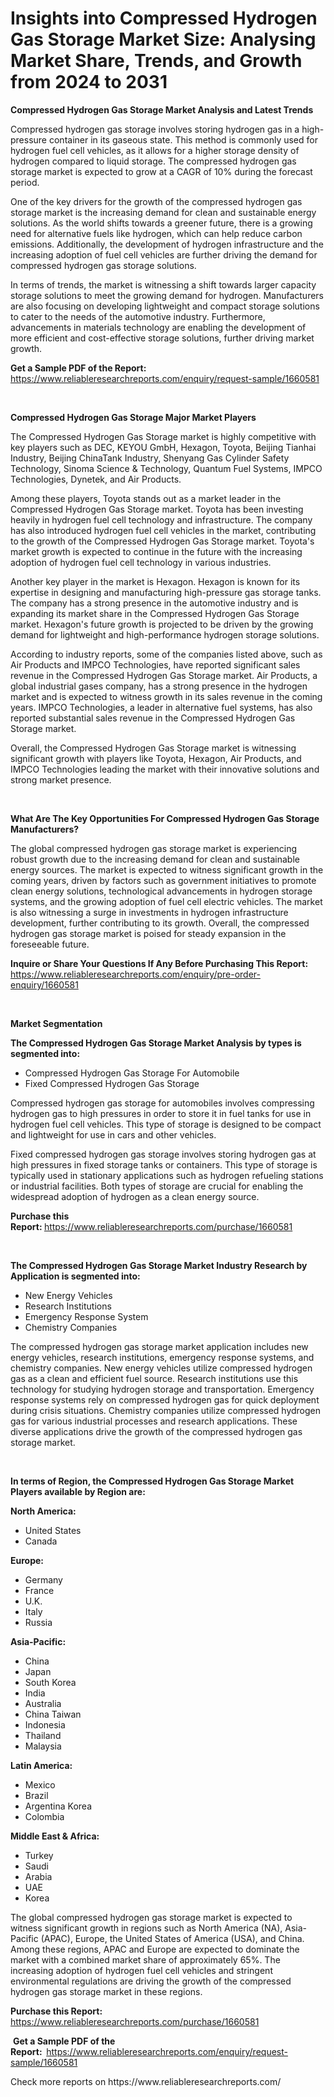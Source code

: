 <p><h1>Insights into Compressed Hydrogen Gas Storage Market Size: Analysing Market Share, Trends, and Growth from 2024 to 2031</h1></p><p><strong>Compressed Hydrogen Gas Storage Market Analysis and Latest Trends</strong></p>
<p><p>Compressed hydrogen gas storage involves storing hydrogen gas in a high-pressure container in its gaseous state. This method is commonly used for hydrogen fuel cell vehicles, as it allows for a higher storage density of hydrogen compared to liquid storage. The compressed hydrogen gas storage market is expected to grow at a CAGR of 10% during the forecast period.</p><p>One of the key drivers for the growth of the compressed hydrogen gas storage market is the increasing demand for clean and sustainable energy solutions. As the world shifts towards a greener future, there is a growing need for alternative fuels like hydrogen, which can help reduce carbon emissions. Additionally, the development of hydrogen infrastructure and the increasing adoption of fuel cell vehicles are further driving the demand for compressed hydrogen gas storage solutions.</p><p>In terms of trends, the market is witnessing a shift towards larger capacity storage solutions to meet the growing demand for hydrogen. Manufacturers are also focusing on developing lightweight and compact storage solutions to cater to the needs of the automotive industry. Furthermore, advancements in materials technology are enabling the development of more efficient and cost-effective storage solutions, further driving market growth.</p></p>
<p><strong>Get a Sample PDF of the Report:&nbsp;</strong> <a href="https://www.reliableresearchreports.com/enquiry/request-sample/1660581">https://www.reliableresearchreports.com/enquiry/request-sample/1660581</a></p>
<p>&nbsp;</p>
<p><strong>Compressed Hydrogen Gas Storage Major Market Players</strong></p>
<p><p>The Compressed Hydrogen Gas Storage market is highly competitive with key players such as DEC, KEYOU GmbH, Hexagon, Toyota, Beijing Tianhai Industry, Beijing ChinaTank Industry, Shenyang Gas Cylinder Safety Technology, Sinoma Science & Technology, Quantum Fuel Systems, IMPCO Technologies, Dynetek, and Air Products.</p><p>Among these players, Toyota stands out as a market leader in the Compressed Hydrogen Gas Storage market. Toyota has been investing heavily in hydrogen fuel cell technology and infrastructure. The company has also introduced hydrogen fuel cell vehicles in the market, contributing to the growth of the Compressed Hydrogen Gas Storage market. Toyota's market growth is expected to continue in the future with the increasing adoption of hydrogen fuel cell technology in various industries.</p><p>Another key player in the market is Hexagon. Hexagon is known for its expertise in designing and manufacturing high-pressure gas storage tanks. The company has a strong presence in the automotive industry and is expanding its market share in the Compressed Hydrogen Gas Storage market. Hexagon's future growth is projected to be driven by the growing demand for lightweight and high-performance hydrogen storage solutions.</p><p>According to industry reports, some of the companies listed above, such as Air Products and IMPCO Technologies, have reported significant sales revenue in the Compressed Hydrogen Gas Storage market. Air Products, a global industrial gases company, has a strong presence in the hydrogen market and is expected to witness growth in its sales revenue in the coming years. IMPCO Technologies, a leader in alternative fuel systems, has also reported substantial sales revenue in the Compressed Hydrogen Gas Storage market.</p><p>Overall, the Compressed Hydrogen Gas Storage market is witnessing significant growth with players like Toyota, Hexagon, Air Products, and IMPCO Technologies leading the market with their innovative solutions and strong market presence.</p></p>
<p>&nbsp;</p>
<p><strong>What Are The Key Opportunities For Compressed Hydrogen Gas Storage Manufacturers?</strong></p>
<p><p>The global compressed hydrogen gas storage market is experiencing robust growth due to the increasing demand for clean and sustainable energy sources. The market is expected to witness significant growth in the coming years, driven by factors such as government initiatives to promote clean energy solutions, technological advancements in hydrogen storage systems, and the growing adoption of fuel cell electric vehicles. The market is also witnessing a surge in investments in hydrogen infrastructure development, further contributing to its growth. Overall, the compressed hydrogen gas storage market is poised for steady expansion in the foreseeable future.</p></p>
<p><strong>Inquire or Share Your Questions If Any Before Purchasing This Report:</strong> <a href="https://www.reliableresearchreports.com/enquiry/pre-order-enquiry/1660581">https://www.reliableresearchreports.com/enquiry/pre-order-enquiry/1660581</a></p>
<p>&nbsp;</p>
<p><strong>Market Segmentation</strong></p>
<p><strong>The Compressed Hydrogen Gas Storage Market Analysis by types is segmented into:</strong></p>
<p><ul><li>Compressed Hydrogen Gas Storage For Automobile</li><li>Fixed Compressed Hydrogen Gas Storage</li></ul></p>
<p><p>Compressed hydrogen gas storage for automobiles involves compressing hydrogen gas to high pressures in order to store it in fuel tanks for use in hydrogen fuel cell vehicles. This type of storage is designed to be compact and lightweight for use in cars and other vehicles. </p><p>Fixed compressed hydrogen gas storage involves storing hydrogen gas at high pressures in fixed storage tanks or containers. This type of storage is typically used in stationary applications such as hydrogen refueling stations or industrial facilities. Both types of storage are crucial for enabling the widespread adoption of hydrogen as a clean energy source.</p></p>
<p><strong>Purchase this Report:&nbsp;</strong><a href="https://www.reliableresearchreports.com/purchase/1660581">https://www.reliableresearchreports.com/purchase/1660581</a></p>
<p>&nbsp;</p>
<p><strong>The Compressed Hydrogen Gas Storage Market Industry Research by Application is segmented into:</strong></p>
<p><ul><li>New Energy Vehicles</li><li>Research Institutions</li><li>Emergency Response System</li><li>Chemistry Companies</li></ul></p>
<p><p>The compressed hydrogen gas storage market application includes new energy vehicles, research institutions, emergency response systems, and chemistry companies. New energy vehicles utilize compressed hydrogen gas as a clean and efficient fuel source. Research institutions use this technology for studying hydrogen storage and transportation. Emergency response systems rely on compressed hydrogen gas for quick deployment during crisis situations. Chemistry companies utilize compressed hydrogen gas for various industrial processes and research applications. These diverse applications drive the growth of the compressed hydrogen gas storage market.</p></p>
<p>&nbsp;</p>
<p><strong>In terms of Region, the Compressed Hydrogen Gas Storage Market Players available by Region are:</strong></p>
<p>
    <p> <strong> North America: </strong>
        <ul>
            <li>United States</li>
            <li>Canada</li>
        </ul>
        </p> 
    <p> <strong> Europe: </strong>
        <ul>
            <li>Germany</li>
            <li>France</li>
            <li>U.K.</li>
            <li>Italy</li>
            <li>Russia</li>
        </ul>
        </p> 
    <p> <strong> Asia-Pacific: </strong>
        <ul>
            <li>China</li>
            <li>Japan</li>
            <li>South Korea</li>
            <li>India</li>
            <li>Australia</li>
            <li>China Taiwan</li>
            <li>Indonesia</li>
            <li>Thailand</li>
            <li>Malaysia</li>
        </ul>
        </p> 
    <p> <strong> Latin America: </strong>
        <ul>
            <li>Mexico</li>
            <li>Brazil</li>
            <li>Argentina Korea</li>
            <li>Colombia</li>
        </ul>
        </p> 
    <p> <strong> Middle East & Africa: </strong>
        <ul>
            <li>Turkey</li>
            <li>Saudi</li>
            <li>Arabia</li>
            <li>UAE</li>
            <li>Korea</li>
        </ul>
    </p>
    </p>
<p><p>The global compressed hydrogen gas storage market is expected to witness significant growth in regions such as North America (NA), Asia-Pacific (APAC), Europe, the United States of America (USA), and China. Among these regions, APAC and Europe are expected to dominate the market with a combined market share of approximately 65%. The increasing adoption of hydrogen fuel cell vehicles and stringent environmental regulations are driving the growth of the compressed hydrogen gas storage market in these regions.</p></p>
<p><strong>Purchase this Report: </strong><a href="https://www.reliableresearchreports.com/purchase/1660581">https://www.reliableresearchreports.com/purchase/1660581</a></p>
<p>&nbsp;<strong>Get a Sample PDF of the Report:&nbsp;&nbsp;</strong><a href="https://www.reliableresearchreports.com/enquiry/request-sample/1660581">https://www.reliableresearchreports.com/enquiry/request-sample/1660581</a></p>
<p><strong></strong></p>
<p>Check more reports on https://www.reliableresearchreports.com/</p>